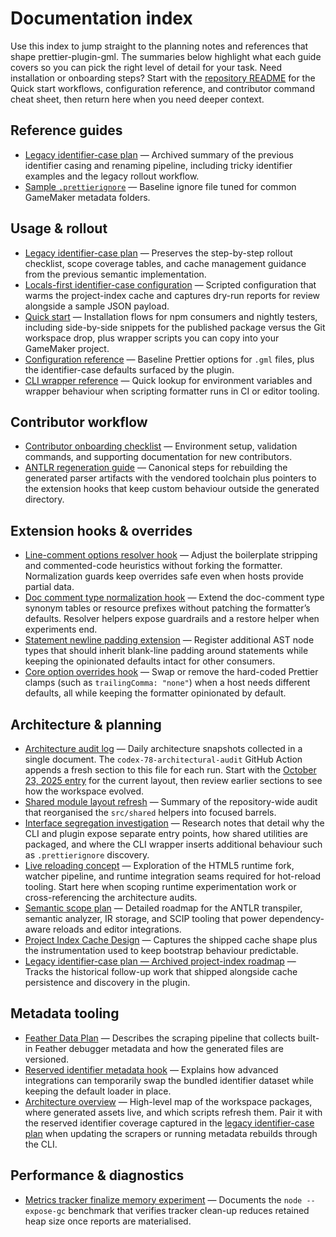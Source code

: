 # Documentation index

Use this index to jump straight to the planning notes and references that shape
prettier-plugin-gml. The summaries below highlight what each guide covers so you
can pick the right level of detail for your task. Need installation or
onboarding steps? Start with the [repository README](../README.md) for the
Quick start workflows, configuration reference, and contributor command cheat
sheet, then return here when you need deeper context.

## Reference guides

- [Legacy identifier-case plan](legacy-identifier-case-plan.md) — Archived
  summary of the previous identifier casing and renaming pipeline, including
  tricky identifier examples and the legacy rollout workflow.
- [Sample `.prettierignore`](examples/example.prettierignore) — Baseline ignore
  file tuned for common GameMaker metadata folders.

## Usage & rollout

- [Legacy identifier-case plan](legacy-identifier-case-plan.md) — Preserves the
  step-by-step rollout checklist, scope coverage tables, and cache management
  guidance from the previous semantic implementation.
- [Locals-first identifier-case configuration](legacy-identifier-case-plan.md#locals-first-configuration-script)
  — Scripted configuration that warms the project-index cache and captures
  dry-run reports for review alongside a sample JSON payload.
- [Quick start](../README.md#quick-start) — Installation flows for npm
  consumers and nightly testers, including side-by-side snippets for the
  published package versus the Git workspace drop, plus wrapper scripts you can
  copy into your GameMaker project.
- [Configuration reference](../README.md#configuration-reference) — Baseline
  Prettier options for `.gml` files, plus the identifier-case defaults surfaced
  by the plugin.
- [CLI wrapper reference](../README.md#cli-wrapper-environment-knobs) — Quick
  lookup for environment variables and wrapper behaviour when scripting
  formatter runs in CI or editor tooling.

## Contributor workflow

- [Contributor onboarding checklist](contributor-onboarding.md) — Environment
  setup, validation commands, and supporting documentation for new
  contributors.
- [ANTLR regeneration guide](antlr-regeneration.md) — Canonical steps for
  rebuilding the generated parser artifacts with the vendored toolchain plus
  pointers to the extension hooks that keep custom behaviour outside the
  generated directory.

## Extension hooks & overrides

- [Line-comment options resolver hook](line-comment-options-resolver-hook.md)
  — Adjust the boilerplate stripping and commented-code heuristics without
  forking the formatter. Normalization guards keep overrides safe even when
  hosts provide partial data.
- [Doc comment type normalization hook](doc-comment-type-normalization-hook.md)
  — Extend the doc-comment type synonym tables or resource prefixes without
  patching the formatter’s defaults. Resolver helpers expose guardrails and a
  restore helper when experiments end.
- [Statement newline padding extension](statement-newline-padding-extension.md)
  — Register additional AST node types that should inherit blank-line padding
  around statements while keeping the opinionated defaults intact for other
  consumers.
- [Core option overrides hook](core-option-overrides-hook.md) — Swap or remove
  the hard-coded Prettier clamps (such as `trailingComma: "none"`) when a host
  needs different defaults, all while keeping the formatter opinionated by
  default.

## Architecture & planning

- [Architecture audit log](architecture-audit-log.md) — Daily architecture
  snapshots collected in a single document. The `codex-78-architectural-audit`
  GitHub Action appends a fresh section to this file for each run. Start with
  the [October 23, 2025 entry](architecture-audit-log.md#2025-10-23--architecture-audit)
  for the current layout, then review earlier sections to see how the workspace
  evolved.
- [Shared module layout refresh](shared-module-layout.md) — Summary of the
  repository-wide audit that reorganised the `src/shared` helpers into
  focused barrels.
- [Interface segregation investigation](interface-segregation-investigation.md)
  — Research notes that detail why the CLI and plugin expose separate entry
  points, how shared utilities are packaged, and where the CLI wrapper inserts
  additional behaviour such as `.prettierignore` discovery.
- [Live reloading concept](live-reloading-concept.md) — Exploration of the HTML5
  runtime fork, watcher pipeline, and runtime integration seams required for
  hot-reload tooling. Start here when scoping runtime experimentation work or
  cross-referencing the architecture audits.
- [Semantic scope plan](semantic-scope-plan.md) — Detailed roadmap for the
  ANTLR transpiler, semantic analyzer, IR storage, and SCIP tooling that power
  dependency-aware reloads and editor integrations.
- [Project Index Cache Design](project-index-cache-design.md) — Captures the
  shipped cache shape plus the instrumentation used to keep bootstrap behaviour
  predictable.
- [Legacy identifier-case plan — Archived project-index roadmap](legacy-identifier-case-plan.md#archived-project-index-roadmap)
  — Tracks the historical follow-up work that shipped alongside cache
  persistence and discovery in the plugin.

## Metadata tooling

- [Feather Data Plan](feather-data-plan.md) — Describes the scraping pipeline
  that collects built-in Feather debugger metadata and how the generated files
  are versioned.
- [Reserved identifier metadata hook](reserved-identifier-metadata-hook.md) —
  Explains how advanced integrations can temporarily swap the bundled
  identifier dataset while keeping the default loader in place.
- [Architecture overview](../README.md#architecture-overview) — High-level map
  of the workspace packages, where generated assets live, and which scripts
  refresh them. Pair it with the reserved identifier coverage captured in the
  [legacy identifier-case plan](legacy-identifier-case-plan.md) when updating the
  scrapers or running metadata rebuilds through the CLI.

## Performance & diagnostics

- [Metrics tracker finalize memory experiment](metrics-tracker-finalize-memory.md)
  — Documents the `node --expose-gc` benchmark that verifies tracker clean-up
  reduces retained heap size once reports are materialised.
